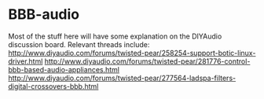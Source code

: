# BBB-audio
Most of the stuff here will have some explanation on the DIYAudio discussion board.
Relevant threads include:
http://www.diyaudio.com/forums/twisted-pear/258254-support-botic-linux-driver.html
http://www.diyaudio.com/forums/twisted-pear/281776-control-bbb-based-audio-appliances.html
http://www.diyaudio.com/forums/twisted-pear/277564-ladspa-filters-digital-crossovers-bbb.html
